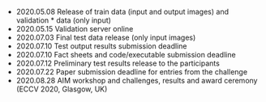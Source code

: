 * 2020.05.08 Release of train data (input and output images) and validation * data (only input)
* 2020.05.15 Validation server online
* 2020.07.03 Final test data release (only input images)
* 2020.07.10 Test output results submission deadline
* 2020.07.10 Fact sheets and code/executable submission deadline
* 2020.07.12 Preliminary test results release to the participants
* 2020.07.22 Paper submission deadline for entries from the challenge
* 2020.08.28 AIM workshop and challenges, results and award ceremony (ECCV 2020, Glasgow, UK)